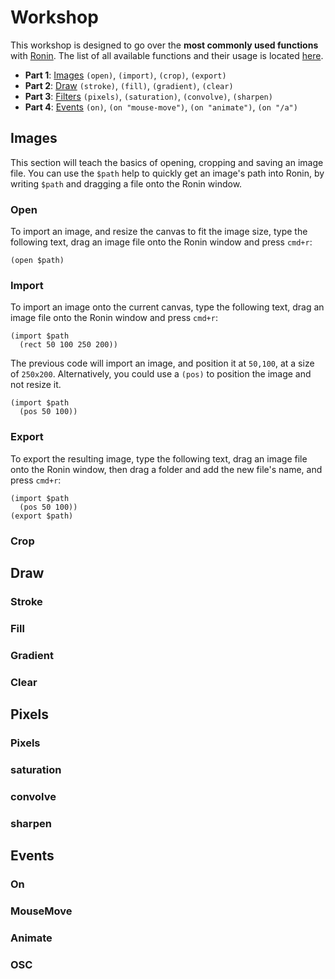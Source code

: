 # Workshop

This workshop is designed to go over the **most commonly used functions** with [Ronin](https://github.com/hundredrabbits/Ronin). The list of all available functions and their usage is located [here](https://github.com/hundredrabbits/Ronin/#library).

- **Part 1**: [Images](#Images) `(open)`, `(import)`, `(crop)`, `(export)`
- **Part 2**: [Draw](#Draw) `(stroke)`, `(fill)`, `(gradient)`, `(clear)`
- **Part 3**: [Filters](#Filters) `(pixels)`, `(saturation)`, `(convolve)`, `(sharpen)`
- **Part 4**: [Events](#Events) `(on)`, `(on "mouse-move")`, `(on "animate")`, `(on "/a")`

## Images

This section will teach the basics of opening, cropping and saving an image file. You can use the `$path` help to quickly get an image's path into Ronin, by writing `$path` and dragging a file onto the Ronin window.

### Open

To import an image, and resize the canvas to fit the image size, type the following text, drag an image file onto the Ronin window and press `cmd+r`:

```
(open $path)
```

### Import

To import an image onto the current canvas, type the following text, drag an image file onto the Ronin window and press `cmd+r`:

```
(import $path 
  (rect 50 100 250 200))
```

The previous code will import an image, and position it at `50,100`, at a size of `250x200`. Alternatively, you could use a `(pos)` to position the image and not resize it.

```
(import $path 
  (pos 50 100))
```

### Export

To export the resulting image, type the following text, drag an image file onto the Ronin window, then drag a folder and add the new file's name, and press `cmd+r`:

```
(import $path 
  (pos 50 100))
(export $path)
```

### Crop

## Draw

### Stroke

### Fill

### Gradient

### Clear

## Pixels

### Pixels

### saturation

### convolve

### sharpen

## Events

### On

### MouseMove

### Animate

### OSC

